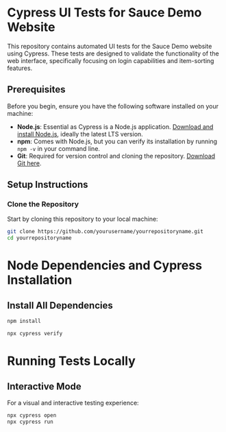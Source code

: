 # Cypress UI Tests for Sauce Demo Website

This repository contains automated UI tests for the Sauce Demo website using Cypress. These tests are designed to validate the functionality of the web interface, specifically focusing on login capabilities and item-sorting features.

## Prerequisites

Before you begin, ensure you have the following software installed on your machine:

- **Node.js**: Essential as Cypress is a Node.js application. [Download and install Node.js](https://nodejs.org/en/), ideally the latest LTS version.
- **npm**: Comes with Node.js, but you can verify its installation by running `npm -v` in your command line.
- **Git**: Required for version control and cloning the repository. [Download Git here](https://git-scm.com/downloads).

## Setup Instructions

### Clone the Repository

Start by cloning this repository to your local machine:

```bash
git clone https://github.com/yourusername/yourrepositoryname.git
cd yourrepositoryname
```

# Node Dependencies and Cypress Installation

## Install All Dependencies

```bash
npm install

npx cypress verify


```

# Running Tests Locally

## Interactive Mode

For a visual and interactive testing experience:

```bash
npx cypress open
npx cypress run


```
